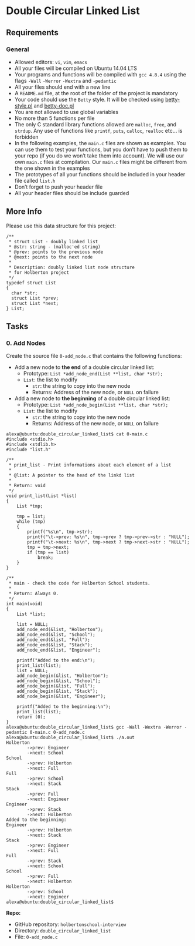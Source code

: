 
<!DOCTYPE html>
<html lang="en">
  <body>
  <h1>Double Circular Linked List</h1>
  <div class="panel-body text-justify">
    <h2>Requirements</h2>

<h3>General</h3>

<ul>
<li>Allowed editors: <code>vi</code>, <code>vim</code>, <code>emacs</code></li>
<li>All your files will be compiled on Ubuntu 14.04 LTS</li>
<li>Your programs and functions will be compiled with <code>gcc 4.8.4</code> using the flags <code>-Wall</code> <code>-Werror</code> <code>-Wextra</code> and <code>-pedantic</code></li>
<li>All your files should end with a new line</li>
<li>A <code>README.md</code> file, at the root of the folder of the project is mandatory</li>
<li>Your code should use the <code>Betty</code> style. It will be checked using <a href="https://github.com/hs-hq/Betty/blob/master/betty-style.pl" title="betty-style.pl" target="_blank">betty-style.pl</a> and <a href="https://github.com/hs-hq/Betty/blob/master/betty-doc.pl" title="betty-doc.pl" target="_blank">betty-doc.pl</a></li>
<li>You are not allowed to use global variables</li>
<li>No more than 5 functions per file</li>
<li>The only C standard library functions allowed are <code>malloc</code>, <code>free</code>, and <code>strdup</code>. Any use of functions like <code>printf</code>, <code>puts</code>, <code>calloc</code>, <code>realloc</code> etc… is forbidden</li>
<li>In the following examples, the <code>main.c</code> files are shown as examples. You can use them to test your functions, but you don&rsquo;t have to push them to your repo (if you do we won&rsquo;t take them into account). We will use our own <code>main.c</code> files at compilation. Our <code>main.c</code> files might be different from the one shown in the examples</li>
<li>The prototypes of all your functions should be included in your header file called <code>list.h</code></li>
<li>Don&rsquo;t forget to push your header file</li>
<li>All your header files should be include guarded</li>
</ul>

<h2>More Info</h2>

<p>Please use this data structure for this project:</p>

<pre><code>/**
 * struct List - doubly linked list
 * @str: string - (malloc&#39;ed string)
 * @prev: points to the previous node
 * @next: points to the next node
 *
 * Description: doubly linked list node structure
 * for Holberton project
 */
typedef struct List
{
  char *str;
  struct List *prev;
  struct List *next;
} List;
</code></pre>

  </div>
</div>
        </div>
      </div>
    </div>

<h2 id="task-container" class="gap">Tasks</h2>
  
  <div class="col-sm-12 col-md-12 col-lg-8 xol-xl-9">
      <div data-role="task21119" data-position="5" id="task-num-0">
        <div class="panel panel-default task-card " id="task-21119">

  <div class="panel-heading panel-heading-actions">
    <h3 class="panel-title">
      0. Add Nodes
    </h3>

  </div>

  <div class="panel-body">

<!-- Progress vs Score -->

<!-- Task Body -->
<p>Create the source file <code>0-add_node.c</code> that contains the following functions:</p>

<ul>
<li>Add a new node  to <strong>the end</strong> of a double circular linked list:

<ul>
<li>Prototype: <code>List *add_node_end(List **list, char *str);</code></li>
<li><code>List</code>: the list to modify

<ul>
<li><code>str</code>: the string to copy into the new node</li>
<li>Returns: Address of the new node, or <code>NULL</code> on failure</li>
</ul></li>
</ul></li>
<li>Add a new node to <strong>the beginning</strong> of a double circular linked list:

<ul>
<li>Prototype: <code>List *add_node_begin(List **list, char *str);</code></li>
<li><code>List</code>: the list to modify

<ul>
<li><code>str</code>: the string to copy into the new node</li>
<li>Returns: Address of the new node, or <code>NULL</code> on failure</li>
</ul></li>
</ul></li>
</ul>

<pre><code>alexa@ubuntu:double_circular_linked_list$ cat 0-main.c 
#include &lt;stdio.h&gt;
#include &lt;stdlib.h&gt;
#include &quot;list.h&quot;

/**
 * print_list - Print informations about each element of a list
 *
 * @list: A pointer to the head of the linkd list
 *
 * Return: void
 */
void print_list(List *list)
{
    List *tmp;

    tmp = list;
    while (tmp)
    {
        printf(&quot;%s\n&quot;, tmp-&gt;str);
        printf(&quot;\t-&gt;prev: %s\n&quot;, tmp-&gt;prev ? tmp-&gt;prev-&gt;str : &quot;NULL&quot;);
        printf(&quot;\t-&gt;next: %s\n&quot;, tmp-&gt;next ? tmp-&gt;next-&gt;str : &quot;NULL&quot;);
        tmp = tmp-&gt;next;
        if (tmp == list)
            break;
    }
}

/**
 * main - check the code for Holberton School students.
 *
 * Return: Always 0.
 */
int main(void)
{
    List *list;

    list = NULL;
    add_node_end(&amp;list, &quot;Holberton&quot;);
    add_node_end(&amp;list, &quot;School&quot;);
    add_node_end(&amp;list, &quot;Full&quot;);
    add_node_end(&amp;list, &quot;Stack&quot;);
    add_node_end(&amp;list, &quot;Engineer&quot;);

    printf(&quot;Added to the end:\n&quot;);
    print_list(list);
    list = NULL;
    add_node_begin(&amp;list, &quot;Holberton&quot;);
    add_node_begin(&amp;list, &quot;School&quot;);
    add_node_begin(&amp;list, &quot;Full&quot;);
    add_node_begin(&amp;list, &quot;Stack&quot;);
    add_node_begin(&amp;list, &quot;Engineer&quot;);

    printf(&quot;Added to the beginning:\n&quot;);
    print_list(list);
    return (0);
}
alexa@ubuntu:double_circular_linked_list$ gcc -Wall -Wextra -Werror -pedantic 0-main.c 0-add_node.c
alexa@ubuntu:double_circular_linked_list$ ./a.out 
Holberton
        -&gt;prev: Engineer
        -&gt;next: School
School
        -&gt;prev: Holberton
        -&gt;next: Full
Full
        -&gt;prev: School
        -&gt;next: Stack
Stack
        -&gt;prev: Full
        -&gt;next: Engineer
Engineer
        -&gt;prev: Stack
        -&gt;next: Holberton
Added to the beginning:
Engineer
        -&gt;prev: Holberton
        -&gt;next: Stack
Stack
        -&gt;prev: Engineer
        -&gt;next: Full
Full
        -&gt;prev: Stack
        -&gt;next: School
School
        -&gt;prev: Full
        -&gt;next: Holberton
Holberton
        -&gt;prev: School
        -&gt;next: Engineer
alexa@ubuntu:double_circular_linked_list$ 
</code></pre>

  </div>

  <div class="list-group">
    <!-- Task URLs -->

<!-- Technical information -->
<div class="list-group-item">
<p><strong>Repo:</strong></p>
<ul>
        <li>GitHub repository: <code>holbertonschool-interview</code></li>
        <li>Directory: <code>double_circular_linked_list</code></li>
        <li>File: <code>0-add_node.c</code></li>
</ul>
</div>

<!-- Self-paced manual review -->
  </div>

</body>
</html>
